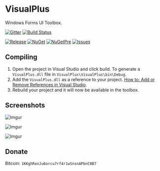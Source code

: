 # VisualPlus
Windows Forms UI Toolbox.

[![Gitter](https://img.shields.io/badge/Gitter-Join%20Chat-green.svg?style=flat-square)](https://gitter.im/VisualPlusUI/Lobby)
[![Build Status](https://ci.appveyor.com/api/projects/status/github/DarkByte7/VisualPlus?svg=true)](https://ci.appveyor.com/project/DarkByte7/visualplus)

[![Release](https://img.shields.io/github/release/DarkByte7/VisualPlus.svg?style=flat-square)](https://github.com/DarkByte7/VisualPlus/releases/latest)
[![NuGet](https://img.shields.io/nuget/v/VisualPlus.svg?style=flat-square)](https://www.nuget.org/packages/VisualPlus/)
[![NuGetPre](https://img.shields.io/nuget/vpre/VisualPlus.svg?style=flat-square)](https://www.nuget.org/packages/VisualPlus/)
[![Issues](https://img.shields.io/github/issues/DarkByte7/VisualPlus.svg?style=flat-square)](https://github.com/DarkByte7/VisualPlus/issues)

## Compiling
1. Open the project in Visual Studio and click build. To generate a ```VisualPlus.dll``` file in ```VisualPlus\VisualPlus\bin\Debug```.
2. Add the ```VisualPlus.dll``` as a reference to your project. [How to: Add or Remove References in Visual Studio](https://msdn.microsoft.com/en-us/library/wkze6zky(v=vs.100).aspx).
3. Rebuild your project and it will now be available in the toolbox.

## Screenshots
![Imgur](http://i.imgur.com/6MPGU6E.jpg)

![Imgur](http://i.imgur.com/w6skfXF.jpg)

![Imgur](http://i.imgur.com/F5mjJHD.jpg)

## Donate
Bitcoin: `1KKghRonJu6orcu7rf4r1wSnsnAPbnC8B7`
